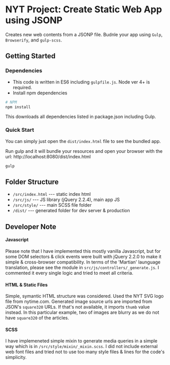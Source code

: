 # NYT Project: Create Static Web App using JSONP
Creates new web contents from a JSONP file. Budnle your app using `Gulp`, `Browserify`, and `gulp-scss`.

## Getting Started

### Dependencies
- This code is written in ES6 including `gulpfile.js`. Node ver 4+ is required.
- Install npm dependencies
```sh
# NPM
npm install 
```
This downloads all dependencies listed in package.json including Gulp.

### Quick Start
You can simply just open the `dist/index.html` file to see the bundled app.

Run gulp and it will bundle your resources and open your browser with the url: http://localhost:8080/dist/index.html
```sh
gulp
```

## Folder Structure
- `/src/index.html` --- static index html
- `/src/js/` --- JS library (jQuery 2.2.4), main app JS
- `/src/style/` --- main SCSS file folder
- `/dist/` --- generated folder for dev server & production

## Developer Note

#### Javascript
Please note that I have implemented this mostly vanilla Javascript, but for some DOM selectors & click events were built with jQuery 2.2.0 to make it simple & cross-browser compatibility.
In terms of the 'Martian' launguage translation, please see the module in `src/js/controllers/_generate.js`. I commented it every single logic and tried to meet all criteria.

#### HTML & Static Files
Simple, symantic HTML structure was considered. Used the NYT SVG logo file from nytime.com. Generated image source urls are imported from JSON's `square320` URLs. If that's not available, it imports `thumb` value instead. In this particular example, two of images are blurry as we do not have `square320` of the articles.

#### SCSS
I have implemeneted simple mixin to generate media queries in a simple way which is in `/src/style/mixin/_mixin.scss`.
I did not include external web font files and tried not to use too many style files & lines for the code's simplicity.
